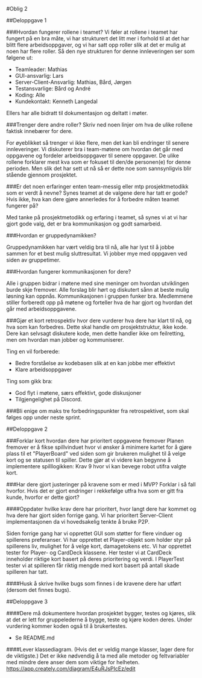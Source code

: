 #Oblig 2 

##Deloppgave 1

###Hvordan fungerer rollene i teamet?
Vi føler at rollene i teamet har fungert på en bra måte, vi har strukturert det litt mer i forhold til at det har blitt flere arbeidsoppgaver, og vi har satt opp roller slik at det er mulig at noen har flere roller. Så den nye strukturen for denne innleveringen ser som følgene ut:
- Teamleader: Mathias
- GUI-ansvarlig: Lars
- Server-Client-Ansvarlig: Mathias, Bård, Jørgen
- Testansvarlige: Bård og André
- Koding: Alle
- Kundekontakt: Kenneth Langedal

Ellers har alle bidratt til dokumentasjon og deltatt i møter.

###Trenger dere andre roller? Skriv ned noen linjer om hva de ulike rollene faktisk innebærer for dere.

For øyeblikket så trenger vi ikke flere, men det kan bli endringer til senere innleveringer.
Vi diskuterer bra i team-møtene om hvordan det går med oppgavene og fordeler arbeidsoppgaver til senere oppgaver.
De ulike rollene forklarer mest kva som er fokuset til den/de personen(e) for denne perioden.
Men slik det har sett ut nå så er dette noe som sannsynligvis blir stående gjennom prosjektet.

###Er det noen erfaringer enten team-messig eller mtp prosjektmetodikk som er verdt å nevne? Synes teamet at de valgene dere har tatt er gode? Hvis ikke, hva kan dere gjøre annerledes for å forbedre måten teamet fungerer på?

Med tanke på prosjektmetodikk og erfaring i teamet, så  synes vi at vi har gjort gode valg, det er bra kommunikasjon og godt samarbeid.


###Hvordan er gruppedynamikken?

Gruppedynamikken har vært veldig bra til nå, alle har lyst til å jobbe sammen for et best mulig sluttresultat.
Vi jobber mye med oppgaven ved siden av gruppetimer.

###Hvordan fungerer kommunikasjonen for dere?

Alle i gruppen bidrar i møtene med sine meninger om hvordan utviklingen burde skje fremover.
Alle forslag blir hørt og diskutert sånn at beste mulig løsning kan oppnås.
Kommunikasjonen i gruppen funker bra.
Medlemmene stiller forberedt opp på møtene og forteller hva de har gjort og hvordan det går med arbeidsoppgavene.


###Gjør et kort retrospektiv hvor dere vurderer hva dere har klart til nå, og hva som kan forbedres. Dette skal handle om prosjektstruktur, ikke kode. Dere kan selvsagt diskutere kode, men dette handler ikke om feilretting, men om hvordan man jobber og kommuniserer.

Ting en vil forberede:
- Bedre forståelse av kodebasen slik at en kan jobbe mer effektivt
- Klare arbeidsoppgaver

Ting som gikk bra:
- God flyt i møtene, særs effektivt, gode diskusjoner
- Tilgjengelighet på Discord.


###Bli enige om maks tre forbedringspunkter fra retrospektivet, som skal følges opp under neste sprint.


##Deloppgave 2


###Forklar kort hvordan dere har prioritert oppgavene fremover
Planen fremover er å fikse spillvinduet hvor vi ønsker å minimere kartet for å gjøre plass til et "PlayerBoard" ved siden som gir brukeren
mulighet til å velge kort og se statusen til spiller.
Dette gjør at vi videre kan begynne å implementere spilllogikken: Krav 9 hvor vi kan bevege robot utifra valgte kort.

###Har dere gjort justeringer på kravene som er med i MVP? Forklar i så fall hvorfor. Hvis det er gjort endringer i rekkefølge utfra hva som er gitt fra kunde, hvorfor er dette gjort?


####Oppdater hvilke krav dere har prioritert, hvor langt dere har kommet og hva dere har gjort siden forrige gang.
Vi har prioritert Server-Client implementasjonen da vi hovedsakelig tenkte å bruke P2P.

Siden forrige gang har vi opprettet GUI som støtter for flere vinduer og spillerens preferanser.
Vi har opprettet et Player-objekt som holder styr på spillerens liv, mulighet for å velge kort, damagetokens etc.
Vi har opprettet tester for Player- og CardDeck klassene.
Her tester vi at CardDeck inneholder riktige kort basert på deres prioritering og verdi.
I PlayerTest tester vi at spilleren får riktig mengde med kort basert på antall skade spilleren har tatt.

####Husk å skrive hvilke bugs som finnes i de kravene dere har utført (dersom det finnes bugs).


##Deloppgave 3

####Dere må dokumentere hvordan prosjektet bygger, testes og kjøres, slik at det er lett for gruppelederne å bygge, teste og kjøre koden deres. Under vurdering kommer koden også til å brukertestes.
- Se README.md

####Lever klassediagram. (Hvis det er veldig mange klasser, lager dere for de viktigste.) Det er ikke nødvendig å ta med alle metoder og feltvariabler med mindre dere anser dem som viktige for helheten.
https://app.creately.com/diagram/E4uRJsPIcEz/edit


